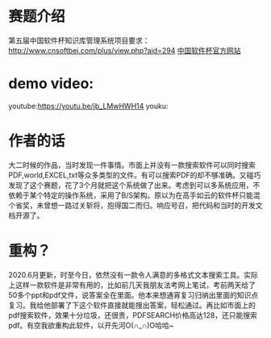 # 赛题介绍
第五届中国软件杯知识库管理系统项目要求：http://www.cnsoftbei.com/plus/view.php?aid=294
[中国软件杯官方网站](http://www.cnsoftbei.com/)
# demo video:
youtube:https://youtu.be/jb_LMwHWH14
youku:
# 作者的话
大二时候的作品，当时发现一件事情。市面上并没有一款搜索软件可以同时搜索PDF,world,EXCEL,txt等众多类型的文件。有可以搜索PDF的却不够准确。又碰巧发现了这个赛题，花了3个月就把这个系统做了出来。考虑到可以多系统应用，不依赖于某个特定的操作系统，采用了B/S架构。原以为在高手如云的软件杯只能混个省奖，未曾想一路过关斩将，抱得国二而归。响应号召，把代码和当时的开发文档开源了。

# 重构？
2020.6月更新，时至今日，依然没有一款令人满意的多格式文本搜索工具。实际上这样一款软件是非常有用的，比如前几天我朋友法考网上笔试，考前两天给了50多个ppt和pdf文件，说答案全在里面。他本来想通宵复习归纳出里面的知识点复习。我给他部署了下这个软件直接就能搜出答案，轻松通过。再比如市面上的pdf搜索软件，效果十分垃圾，还很贵，PDFSEARCH价格高达128，还只能搜索pdf。有空我欲重构此软件，以开先河O(∩_∩)O哈哈~

